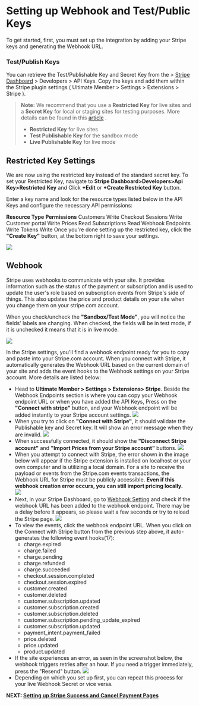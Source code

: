 ---
---
# Setting up Webhook and Test/Public Keys
 To get started, first, you must set up the integration by adding your Stripe keys and generating the Webhook URL.

### Test/Publish Keys

 You can retrieve the Test/Publishable Key and Secret Key from the &gt;  [Stripe Dashboard](https://dashboard.stripe.com/)  &gt; Developers &gt; API Keys. Copy the keys and add them within the Stripe plugin settings ( Ultimate Member &gt; Settings &gt; Extensions &gt; Stripe ).

> <strong>Note:</strong> We recommend that you use a <strong>Restricted Key</strong> for live sites and a <strong>Secret Key</strong> for local or staging sites for testing purposes. More details can be found in this  [article](https://stripe.com/docs/keys#limit-access) .  
> - <strong>Restricted Key</strong> for live sites
> - <strong>Test Publishable Key</strong> for the sandbox mode
> - <strong>Live Publishable Key</strong> for live mode

Restricted Key Settings
-----------------------

 We are now using the restricted key instead of the standard secret key. To set your Restricted Key, navigate to <strong>Stripe Dashboard&gt;Developers&gt;Api Key&gt;Restricted Key</strong> and Click <strong>+Edit</strong> or <strong>+Create Restricted Key</strong> button.

 Enter a key name and look for the resource types listed below in the API Keys and configure the necessary API permissions: 

  <strong>Resource Type</strong>   <strong>Permissions</strong>   Customers   Write   Checkout Sessions   Write   Customer portal   Write   Prices   Read   Subscriptions   Read   Webhook Endpoints   Write   Tokens   Write  Once you're done setting up the restricted key, click the  <strong>"Create Key"</strong> button, at the bottom right to save your settings.

  ![](https://s3.amazonaws.com/helpscout.net/docs/assets/561c96629033600a7a36d662/images/65a658d3a45534249a235bff/file-eCQwIOIGtY.png)



 Webhook
--------

 Stripe uses webhooks to communicate with your site. It provides information such as the status of the payment or subscription and is used to update the user's role based on subscription events from Stripe's side of things. This also updates the price and product details on your site when you change them on your stripe.com account.

 When you check/uncheck the <strong>"Sandbox/Test Mode"</strong>, you will notice the fields' labels are changing. When checked, the fields will be in test mode, if it is unchecked it means that it is in live mode.

  ![](https://s3.amazonaws.com/helpscout.net/docs/assets/561c96629033600a7a36d662/images/649e7c9dcfd7fe604a7fe4a7/file-BeAy5kC8DH.png)

 In the Stripe settings, you'll find a webhook endpoint ready for you to copy and paste into your Stripe.com account. When you connect with Stripe, it automatically generates the Webhook URL based on the current domain of your site and adds the event hooks to the Webhook settings on your Stripe account. More details are listed below:

- Head to <strong>U</strong><strong>ltimate Member &gt; Settings &gt; Extensions&gt; Stripe</strong>. Beside the Webhook Endpoints section is where you can copy your Webhook endpoint URL or when you have added the API Keys, Press on the <strong>"Connect with stripe"</strong> button, and your Webhook endpoint will be added instantly to your Stripe account settings.   ![](https://s3.amazonaws.com/helpscout.net/docs/assets/561c96629033600a7a36d662/images/653736309362491a4094aecb/file-7F0W5vyhpe.png)
- When you try to click on <strong>"Connect with Stripe"</strong>, it should validate the Publishable key and Secret key. It will show an error message when they are invalid.   ![](https://s3.amazonaws.com/helpscout.net/docs/assets/561c96629033600a7a36d662/images/651d348642d97d1c045913a2/file-1aCXRBBaU2.png)
- When successfully connected, it should show the  <strong>"Disconnect Stripe account"</strong> and <strong>"Import Prices from your Stripe account"</strong> buttons. ![](https://s3.amazonaws.com/helpscout.net/docs/assets/561c96629033600a7a36d662/images/651d357905231a0b51d232e8/file-bUpDJLwy2J.png)
- When you attempt to connect with Stripe, the error shown in the image below will appear if the Stripe extension is installed on localhost or your own computer and is utilizing a local domain. For a site to receive the payload or events from the Stripe.com events transactions, the Webhook URL for Stripe must be publicly accessible.  <strong>Even if this webhook creation error occurs, you can still import pricing locally.</strong>  
      ![](https://s3.amazonaws.com/helpscout.net/docs/assets/561c96629033600a7a36d662/images/646b612637f16f5e28f5e72c/file-bPQiO1aMtK.png)
- Next, in your Stripe Dashboard, go to  [Webhook Setting](https://dashboard.stripe.com/webhooks)  and check if the webhook URL has been added to the webhook endpoint. There may be a delay before it appears, so please wait a few seconds or try to reload the Stripe page.   ![](https://s3.amazonaws.com/helpscout.net/docs/assets/561c96629033600a7a36d662/images/651d37d3dfdf44337125d6b8/file-uv47d7EVe0.png)
- To view the events, click the webhook endpoint URL. When you click on the Connect with Stripe button from the previous step above, it auto-generates the following event hooks(17): 
    - charge.expired
    - charge.failed
    - charge.pending
    - charge.refunded
    - charge.succeeded
    - checkout.session.completed
    - checkout.session.expired
    - customer.created
    - customer.deleted
    - customer.subscription.updated
    - customer.subscription.created
    - customer.subscription.deleted
    - customer.subscription.pending\_update\_expired
    - customer.subscription.updated
    - payment\_intent.payment\_failed
    - price.deleted
    - price.updated
    - product.updated
- If the site experiences an error, as seen in the screenshot below, the webhook triggers retries after an hour. If you need a trigger immediately, press the "Resend" button.   ![](https://s3.amazonaws.com/helpscout.net/docs/assets/561c96629033600a7a36d662/images/646f8dcb1335a10611d0a8c5/file-giLYcPlYl7.png)
- Depending on which you set up first, you can repeat this process for your live Webhook Secret or vice versa.

 <strong>NEXT:  [Setting up Stripe Success and Cancel Payment Pages](../article/1609-stripe---setting-up-stripe-success-and-cancel-payment-pages)</strong>
